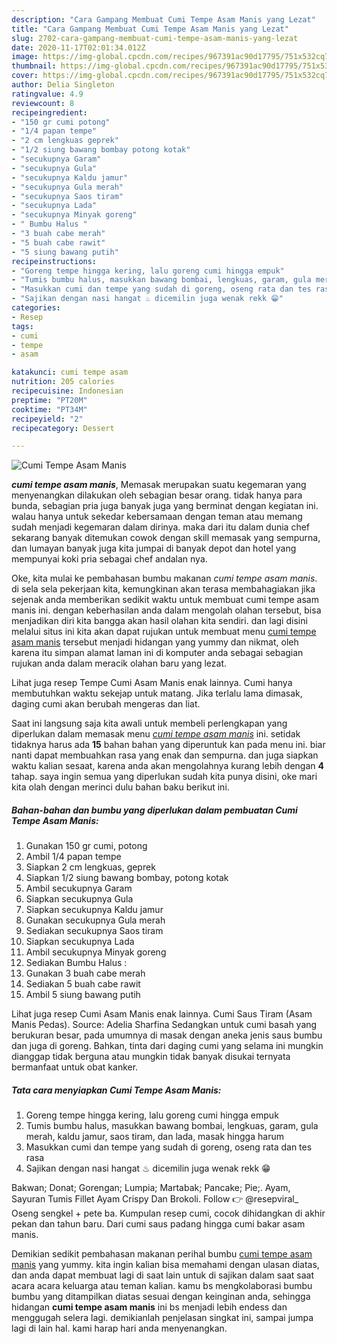 ```yaml
---
description: "Cara Gampang Membuat Cumi Tempe Asam Manis yang Lezat"
title: "Cara Gampang Membuat Cumi Tempe Asam Manis yang Lezat"
slug: 2702-cara-gampang-membuat-cumi-tempe-asam-manis-yang-lezat
date: 2020-11-17T02:01:34.012Z
image: https://img-global.cpcdn.com/recipes/967391ac90d17795/751x532cq70/cumi-tempe-asam-manis-foto-resep-utama.jpg
thumbnail: https://img-global.cpcdn.com/recipes/967391ac90d17795/751x532cq70/cumi-tempe-asam-manis-foto-resep-utama.jpg
cover: https://img-global.cpcdn.com/recipes/967391ac90d17795/751x532cq70/cumi-tempe-asam-manis-foto-resep-utama.jpg
author: Delia Singleton
ratingvalue: 4.9
reviewcount: 8
recipeingredient:
- "150 gr cumi potong"
- "1/4 papan tempe"
- "2 cm lengkuas geprek"
- "1/2 siung bawang bombay potong kotak"
- "secukupnya Garam"
- "secukupnya Gula"
- "secukupnya Kaldu jamur"
- "secukupnya Gula merah"
- "secukupnya Saos tiram"
- "secukupnya Lada"
- "secukupnya Minyak goreng"
- " Bumbu Halus "
- "3 buah cabe merah"
- "5 buah cabe rawit"
- "5 siung bawang putih"
recipeinstructions:
- "Goreng tempe hingga kering, lalu goreng cumi hingga empuk"
- "Tumis bumbu halus, masukkan bawang bombai, lengkuas, garam, gula merah, kaldu jamur, saos tiram, dan lada, masak hingga harum"
- "Masukkan cumi dan tempe yang sudah di goreng, oseng rata dan tes rasa"
- "Sajikan dengan nasi hangat ♨ dicemilin juga wenak rekk 😁"
categories:
- Resep
tags:
- cumi
- tempe
- asam

katakunci: cumi tempe asam 
nutrition: 205 calories
recipecuisine: Indonesian
preptime: "PT20M"
cooktime: "PT34M"
recipeyield: "2"
recipecategory: Dessert

---
```



![Cumi Tempe Asam Manis](https://img-global.cpcdn.com/recipes/967391ac90d17795/751x532cq70/cumi-tempe-asam-manis-foto-resep-utama.jpg)

<b><i>cumi tempe asam manis</i></b>, Memasak merupakan suatu kegemaran yang menyenangkan dilakukan oleh sebagian besar orang. tidak hanya para bunda, sebagian pria juga banyak juga yang berminat dengan kegiatan ini. walau hanya untuk sekedar kebersamaan dengan teman atau memang sudah menjadi kegemaran dalam dirinya. maka dari itu dalam dunia chef sekarang banyak ditemukan cowok dengan skill memasak yang sempurna, dan lumayan banyak juga kita jumpai di banyak depot dan hotel yang mempunyai koki pria sebagai chef andalan nya.

Oke, kita mulai ke pembahasan bumbu makanan <i>cumi tempe asam manis</i>. di sela sela pekerjaan kita, kemungkinan akan terasa membahagiakan jika sejenak anda memberikan sedikit waktu untuk membuat cumi tempe asam manis ini. dengan keberhasilan anda dalam mengolah olahan tersebut, bisa menjadikan diri kita bangga akan hasil olahan kita sendiri. dan lagi disini melalui situs ini kita akan dapat rujukan untuk membuat menu <u>cumi tempe asam manis</u> tersebut menjadi hidangan yang yummy dan nikmat, oleh karena itu simpan alamat laman ini di komputer anda sebagai sebagian rujukan anda dalam meracik olahan baru yang lezat.

Lihat juga resep Tempe Cumi Asam Manis enak lainnya. Cumi hanya membutuhkan waktu sekejap untuk matang. Jika terlalu lama dimasak, daging cumi akan berubah mengeras dan liat.


Saat ini langsung saja kita awali untuk membeli perlengkapan yang diperlukan dalam memasak menu <u><i>cumi tempe asam manis</i></u> ini. setidak tidaknya harus ada <b>15</b> bahan bahan yang diperuntuk kan pada menu ini. biar nanti dapat membuahkan rasa yang enak dan sempurna. dan juga siapkan waktu kalian sesaat, karena anda akan mengolahnya kurang lebih dengan <b>4</b> tahap. saya ingin semua yang diperlukan sudah kita punya disini, oke mari kita olah dengan merinci dulu bahan baku berikut ini.

<!--inarticleads1-->

##### Bahan-bahan dan bumbu yang diperlukan dalam pembuatan Cumi Tempe Asam Manis:

1. Gunakan 150 gr cumi, potong
1. Ambil 1/4 papan tempe
1. Siapkan 2 cm lengkuas, geprek
1. Siapkan 1/2 siung bawang bombay, potong kotak
1. Ambil secukupnya Garam
1. Siapkan secukupnya Gula
1. Siapkan secukupnya Kaldu jamur
1. Gunakan secukupnya Gula merah
1. Sediakan secukupnya Saos tiram
1. Siapkan secukupnya Lada
1. Ambil secukupnya Minyak goreng
1. Sediakan  Bumbu Halus :
1. Gunakan 3 buah cabe merah
1. Sediakan 5 buah cabe rawit
1. Ambil 5 siung bawang putih


Lihat juga resep Cumi Asam Manis enak lainnya. Cumi Saus Tiram (Asam Manis Pedas). Source: Adelia Sharfina Sedangkan untuk cumi basah yang berukuran besar, pada umumnya di masak dengan aneka jenis saus bumbu dan juga di goreng. Bahkan, tinta dari daging cumi yang selama ini mungkin dianggap tidak berguna atau mungkin tidak banyak disukai ternyata bermanfaat untuk obat kanker. 

<!--inarticleads2-->

##### Tata cara menyiapkan Cumi Tempe Asam Manis:

1. Goreng tempe hingga kering, lalu goreng cumi hingga empuk
1. Tumis bumbu halus, masukkan bawang bombai, lengkuas, garam, gula merah, kaldu jamur, saos tiram, dan lada, masak hingga harum
1. Masukkan cumi dan tempe yang sudah di goreng, oseng rata dan tes rasa
1. Sajikan dengan nasi hangat ♨ dicemilin juga wenak rekk 😁


Bakwan; Donat; Gorengan; Lumpia; Martabak; Pancake; Pie;. Ayam, Sayuran Tumis Fillet Ayam Crispy Dan Brokoli. Follow 👉 @resepviral_ Oseng sengkel + pete ba. Kumpulan resep cumi, cocok dihidangkan di akhir pekan dan tahun baru. Dari cumi saus padang hingga cumi bakar asam manis. 

Demikian sedikit pembahasan makanan perihal bumbu <u>cumi tempe asam manis</u> yang yummy. kita ingin kalian bisa memahami dengan ulasan diatas, dan anda dapat membuat lagi di saat lain untuk di sajikan dalam saat saat acara acara keluarga atau teman kalian. kamu bs mengkolaborasi bumbu bumbu yang ditampilkan diatas sesuai dengan keinginan anda, sehingga hidangan <b>cumi tempe asam manis</b> ini bs menjadi lebih endess dan menggugah selera lagi. demikianlah penjelasan singkat ini, sampai jumpa lagi di lain hal. kami harap hari anda menyenangkan.
